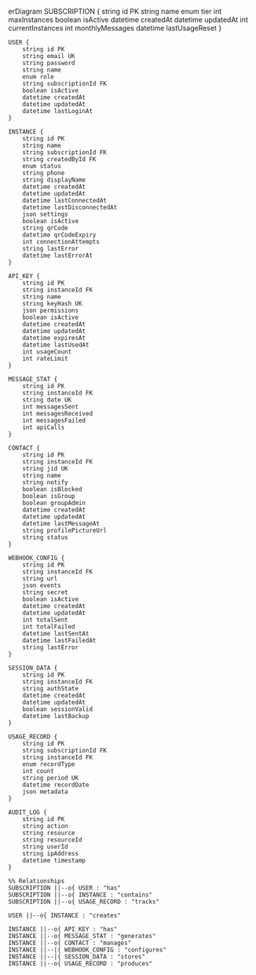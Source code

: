 erDiagram
SUBSCRIPTION {
string id PK
string name
enum tier
int maxInstances
boolean isActive
datetime createdAt
datetime updatedAt
int currentInstances
int monthlyMessages
datetime lastUsageReset
}

    USER {
        string id PK
        string email UK
        string password
        string name
        enum role
        string subscriptionId FK
        boolean isActive
        datetime createdAt
        datetime updatedAt
        datetime lastLoginAt
    }

    INSTANCE {
        string id PK
        string name
        string subscriptionId FK
        string createdById FK
        enum status
        string phone
        string displayName
        datetime createdAt
        datetime updatedAt
        datetime lastConnectedAt
        datetime lastDisconnectedAt
        json settings
        boolean isActive
        string qrCode
        datetime qrCodeExpiry
        int connectionAttempts
        string lastError
        datetime lastErrorAt
    }

    API_KEY {
        string id PK
        string instanceId FK
        string name
        string keyHash UK
        json permissions
        boolean isActive
        datetime createdAt
        datetime updatedAt
        datetime expiresAt
        datetime lastUsedAt
        int usageCount
        int rateLimit
    }

    MESSAGE_STAT {
        string id PK
        string instanceId FK
        string date UK
        int messagesSent
        int messagesReceived
        int messagesFailed
        int apiCalls
    }

    CONTACT {
        string id PK
        string instanceId FK
        string jid UK
        string name
        string notify
        boolean isBlocked
        boolean isGroup
        boolean groupAdmin
        datetime createdAt
        datetime updatedAt
        datetime lastMessageAt
        string profilePictureUrl
        string status
    }

    WEBHOOK_CONFIG {
        string id PK
        string instanceId FK
        string url
        json events
        string secret
        boolean isActive
        datetime createdAt
        datetime updatedAt
        int totalSent
        int totalFailed
        datetime lastSentAt
        datetime lastFailedAt
        string lastError
    }

    SESSION_DATA {
        string id PK
        string instanceId FK
        string authState
        datetime createdAt
        datetime updatedAt
        boolean sessionValid
        datetime lastBackup
    }

    USAGE_RECORD {
        string id PK
        string subscriptionId FK
        string instanceId FK
        enum recordType
        int count
        string period UK
        datetime recordDate
        json metadata
    }

    AUDIT_LOG {
        string id PK
        string action
        string resource
        string resourceId
        string userId
        string ipAddress
        datetime timestamp
    }

    %% Relationships
    SUBSCRIPTION ||--o{ USER : "has"
    SUBSCRIPTION ||--o{ INSTANCE : "contains"
    SUBSCRIPTION ||--o{ USAGE_RECORD : "tracks"

    USER ||--o{ INSTANCE : "creates"

    INSTANCE ||--o{ API_KEY : "has"
    INSTANCE ||--o{ MESSAGE_STAT : "generates"
    INSTANCE ||--o{ CONTACT : "manages"
    INSTANCE ||--|{ WEBHOOK_CONFIG : "configures"
    INSTANCE ||--|{ SESSION_DATA : "stores"
    INSTANCE ||--o{ USAGE_RECORD : "produces"
